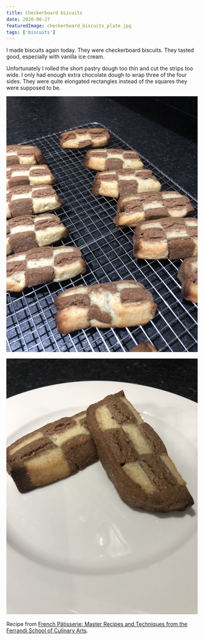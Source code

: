 ```yaml
---
title: Checkerboard biscuits
date: 2020-06-27
featuredImage: checkerboard_biscuits_plate.jpg
tags: ['biscuits']
---
```


I made biscuits again today. They were checkerboard biscuits. They tasted good, especially with vanilla ice cream.

Unfortunately I rolled the short pastry dough too thin and cut the strips too wide. I only had enough extra chocolate dough to wrap three of the four sides. They were quite elongated rectangles instead of the squares they were supposed to be.

![Checkerboard biscuits on a cooling rack](checkerboard_biscuits_cooling.jpg)

![Two checkerboard biscuits  on a plate](checkerboard_biscuits_plate.jpg)

Recipe from [French Pâtisserie: Master Recipes and Techniques from the Ferrandi School of Culinary Arts](https://www.amazon.co.uk/French-Pâtisserie-Techniques-Ferrandi-Culinary/dp/2080203185).
